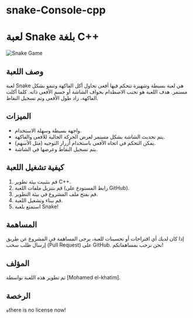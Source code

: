 # snake-Console-cpp
# لعبة Snake بلغة C++

![Snake Game](snake_game_screenshot.png)

## وصف اللعبة
لعبة Snake هي لعبة بسيطة وشهيرة تتحكم فيها أفعى تحاول أكل الفاكهة وتنمو بشكل مستمر. هدف اللعبة هو تجنب الاصطدام بحواف الشاشة أو جسم الأفعى ذاته. كلما أكلت الفاكهة، زاد طول الأفعى وتم تسجيل النقاط.

## الميزات
- واجهة بسيطة وسهلة الاستخدام.
- يتم تحديث الشاشة بشكل مستمر لعرض الحركة الحالية للأفعى والفاكهة.
- يمكن التحكم في اتجاه الأفعى باستخدام أزرار التوجيه (مثل الأسهم).
- يتم تسجيل النقاط وعرضها في الشاشة.

## كيفية تشغيل اللعبة
1. قم بتثبيت بيئة تطوير C++.
2. قم بتنزيل ملفات اللعبة (رابط المستودع على GitHub).
3. قم بفتح ملف المشروع في بيئة التطوير.
4. قم ببناء وتشغيل اللعبة.
5. استمتع بلعبة Snake!

## المساهمة
إذا كان لديك أي اقتراحات أو تحسينات للعبة، يرجى المساهمة في المشروع عن طريق إرسال طلب سحب (Pull Request) على GitHub. نحن نرحب بمساهماتكم!

## المؤلف
تم تطوير هذه اللعبة بواسطة [Mohamed el-khatim].

## الرخصة
هthere is no license now!
